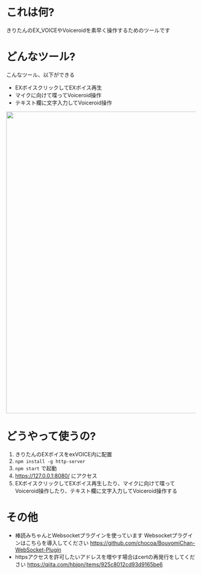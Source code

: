 # これは何?

きりたんのEX_VOICEやVoiceroidを素早く操作するためのツールです

# どんなツール?

こんなツール、以下ができる
 - EXボイスクリックしてEXボイス再生
 - マイクに向けて喋ってVoiceroid操作
 - テキスト欄に文字入力してVoiceroid操作

<img src="https://user-images.githubusercontent.com/77018668/126045647-f5017702-4e07-4e26-829e-a8eeef59617e.png" width="800px">


# どうやって使うの?

  1. きりたんのEXボイスをexVOICE内に配置
  1. `npm install -g http-server`
  2. `npm start` で起動
  3. https://127.0.0.1:8080/ にアクセス
  4. EXボイスクリックしてEXボイス再生したり、マイクに向けて喋ってVoiceroid操作したり、テキスト欄に文字入力してVoiceroid操作する

# その他
- 棒読みちゃんとWebsocketプラグインを使っています
  Websocketプラグインはこちらを導入してください
  https://github.com/chocoa/BouyomiChan-WebSocket-Plugin
- httpsアクセスを許可したいアドレスを増やす場合はcertの再発行をしてください
  https://qiita.com/hbjpn/items/925c8012cd93d9165be6
